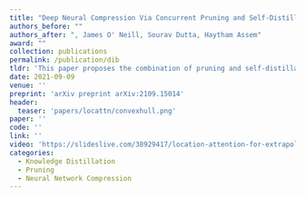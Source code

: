 ```yaml
---
title: "Deep Neural Compression Via Concurrent Pruning and Self-Distillation"
authors_before: ""
authors_after: ", James O' Neill, Sourav Dutta, Haytham Assem"
award: ""
collection: publications
permalink: /publication/dib
tldr: 'This paper proposes the combination of pruning and self-distillation and uses a cross-correlation based KD objective that naturally fits with magnitude-based pruning.'
date: 2021-09-09
venue: ''
preprint: 'arXiv preprint arXiv:2109.15014'
header: 
  teaser: 'papers/locattn/convexhull.png'
paper: ''
code: '' 
link: ''
video: 'https://slideslive.com/38929417/location-attention-for-extrapolation-to-longer-sequences'
categories:
  - Knowledge Distillation
  - Pruning
  - Neural Network Compression
---
```

